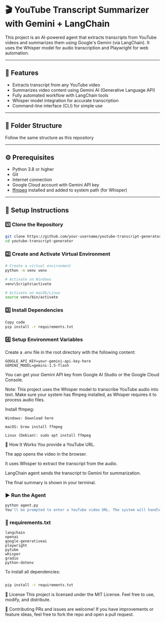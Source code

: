 # 🎬 YouTube Transcript Summarizer with Gemini + LangChain

This project is an AI-powered agent that extracts transcripts from YouTube videos and summarizes them using Google's Gemini (via LangChain). It uses the Whisper model for audio transcription and Playwright for web automation.

---

## 🚀 Features

- Extracts transcript from any YouTube video
- Summarizes video content using Gemini AI (Generative Language API)
- Fully automated workflow with LangChain tools
- Whisper model integration for accurate transcription
- Command-line interface (CLI) for simple use

---

## 📁 Folder Structure

Follow the same structure as this repository

---

## ⚙️ Prerequisites

- Python 3.8 or higher
- Git
- Internet connection
- Google Cloud account with Gemini API key
- [ffmpeg](https://ffmpeg.org/download.html) installed and added to system path (for Whisper)

---

## 🧪 Setup Instructions

### 1️⃣ Clone the Repository

```bash
git clone https://github.com/your-username/youtube-transcript-generator.git
cd youtube-transcript-generator
```
### 2️⃣ Create and Activate Virtual Environment
```bash
# Create a virtual environment
python -m venv venv

# Activate on Windows
venv\Scripts\activate

# Activate on macOS/Linux
source venv/bin/activate
```
### 3️⃣ Install Dependencies
```bash
Copy code
pip install -r requirements.txt
```
### 4️⃣ Setup Environment Variables
Create a .env file in the root directory with the following content:

```env
GOOGLE_API_KEY=your-gemini-api-key-here
GEMINI_MODEL=gemini-1.5-flash
```
You can get your Gemini API key from Google AI Studio or the Google Cloud Console.

Note: This project uses the Whisper model to transcribe YouTube audio into text. Make sure your system has ffmpeg installed, as Whisper requires it to process audio files.

Install ffmpeg:
```
Windows: Download here

macOS: brew install ffmpeg

Linux (Debian): sudo apt install ffmpeg
```

🧠 How It Works
You provide a YouTube URL.

The app opens the video in the browser.

It uses Whisper to extract the transcript from the audio.

LangChain agent sends the transcript to Gemini for summarization.

The final summary is shown in your terminal.

### ▶️ Run the Agent
```bash
python agent.py
You'll be prompted to enter a YouTube video URL. The system will handle the rest.
```

### 🧾 requirements.txt
```nginx
langchain
openai
google-generativeai
playwright
pytube
whisper
gradio
python-dotenv
```

To install all dependencies:

```bash

pip install -r requirements.txt
```
📄 License
This project is licensed under the MIT License. Feel free to use, modify, and distribute.

🙌 Contributing
PRs and issues are welcome! If you have improvements or feature ideas, feel free to fork the repo and open a pull request.
